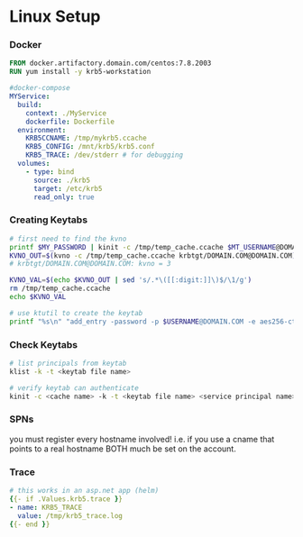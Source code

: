 # Linux Setup

### Docker

```dockerfile
FROM docker.artifactory.domain.com/centos:7.8.2003
RUN yum install -y krb5-workstation
```

```yaml
#docker-compose
MYService:
  build:
    context: ./MyService
    dockerfile: Dockerfile
  environment:
    KRB5CCNAME: /tmp/mykrb5.ccache 
    KRB5_CONFIG: /mnt/krb5/krb5.conf 
    KRB5_TRACE: /dev/stderr # for debugging
  volumes:
    - type: bind
      source: ./krb5
      target: /etc/krb5
      read_only: true
```


### Creating Keytabs
```bash
# first need to find the kvno
printf $MY_PASSWORD | kinit -c /tmp/temp_cache.ccache $MT_USERNAME@DOMAIN.COM 
KVNO_OUT=$(kvno -c /tmp/temp_cache.ccache krbtgt/DOMAIN.COM@DOMAIN.COM)
# krbtgt/DOMAIN.COM@DOMAIN.COM: kvno = 3

KVNO_VAL=$(echo $KVNO_OUT | sed 's/.*\([[:digit:]]\)$/\1/g')
rm /tmp/temp_cache.ccache
echo $KVNO_VAL

# use ktutil to create the keytab
printf "%s\n" "add_entry -password -p $USERNAME@DOMAIN.COM -e aes256-cts-hmac-sha1-96 -k $KVNO_VAL" "$PASSWORD" "write_kt /tmp/something.kt" "quit" | ktutil

```

### Check Keytabs

```bash
# list principals from keytab
klist -k -t <keytab file name>

# verify keytab can authenticate
kinit -c <cache name> -k -t <keytab file name> <service principal name>
```

### SPNs
you must register every hostname involved! i.e. if you use a cname that points to a real hostname BOTH much be set on the account. 

### Trace

```yaml
# this works in an asp.net app (helm)
{{- if .Values.krb5.trace }}
- name: KRB5_TRACE
  value: /tmp/krb5_trace.log
{{- end }}
```
